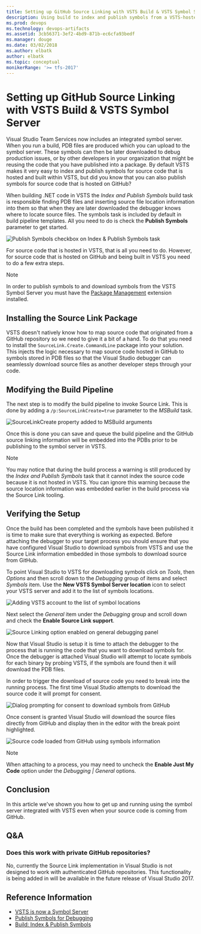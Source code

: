 ```yaml
---
title: Setting up GitHub Source Linking with VSTS Build & VSTS Symbol Server
description: Using build to index and publish symbols from a VSTS-hosted Git repository works out of the gate, but with a little bit of extra work you can make it work on GitHub-hosted repositories as well.
ms.prod: devops
ms.technology: devops-artifacts
ms.assetid: 3cb56371-3ef2-4bd9-871b-ec6cfa93bedf
ms.manager: douge
ms.date: 03/02/2018
ms.author: elbatk
author: elbatk
ms.topic: conceptual
monikerRange: '>= tfs-2017'
---
```


# Setting up GitHub Source Linking with VSTS Build & VSTS Symbol Server

Visual Studio Team Services now includes an integrated symbol server. When you run a build, PDB files are produced which you can upload to the symbol server. These symbols can then be later downloaded to debug production issues, or by other developers in your organization that might be reusing the code that you have published into a package. By default VSTS makes it very easy to index and publish symbols for source code that is hosted and built within VSTS, but did you know that you can also publish symbols for source code that is hosted on GitHub?

When building .NET code in VSTS the _Index and Publish Symbols_ build task is responsible finding PDB files and inserting source file location information into them so that when they are later downloaded the debugger knows where to locate source files. The symbols task is included by default in build pipeline templates. All you need to do is check the **Publish Symbols** parameter to get started.

![Publish Symbols checkbox on Index & Publish Symbols task](_img/publishsymbolscheckbox.png)

For source code that is hosted in VSTS, that is all you need to do. However, for source code that is hosted on GitHub and being built in VSTS you need to do a few extra steps.

> [!NOTE]
> In order to publish symbols to and download symbols from the VSTS Symbol Server you must have the [Package Management](https://marketplace.visualstudio.com/items?itemName=ms.feed)  extension installed.

## Installing the Source Link Package
VSTS doesn't natively know how to map source code that originated from a GitHub repository so we need to give it a bit of a hand. To do that you need to install the ```SourceLink.Create.CommandLine``` package into your solution. This injects the logic necessary to map source code hosted in GitHub to symbols stored in PDB files so that the Visual Studio debugger can seamlessly download source files as another developer steps through your code.

## Modifying the Build Pipeline
The next step is to modify the build pipeline to invoke Source Link. This is done by adding a ```/p:SourceLinkCreate=true``` parameter to the _MSBuild_ task.

![SourceLinkCreate property added to MSBuild arguments](_img/msbuildsourcelinkcreateproperty.png)

Once this is done you can save and queue the build pipeline and the GitHub source linking information will be embedded into the PDBs prior to be publishing to the symbol server in VSTS.

> [!NOTE]
> You may notice that during the build process a warning is still produced by the _Index and Publish Symbols_ task that it cannot index the source code because it is not hosted in VSTS. You can ignore this warning because the source location information was embedded earlier in the build process via the Source Link tooling.

## Verifying the Setup
Once the build has been completed and the symbols have been published it is time to make sure that everything is working as expected. Before attaching the debugger to your target process you should ensure that you have configured Visual Studio to download symbols from VSTS and use the Source Link information embedded in those symbols to download source from GitHub.

To point Visual Studio to VSTS for downloading symbols click on _Tools_, then _Options_ and then scroll down to the _Debugging_ group of items and select _Symbols_ item. Use the **New VSTS Symbol Server location** icon to select your VSTS server and add it to the list of symbols locations.

![Adding VSTS account to the list of symbol locations](_img/symbollocationoptionspanel.png)

Next select the _General_ item under the _Debugging_ group and scroll down and check the **Enable Source Link support**.

![Source Linking option enabled on general debugging panel](_img/symbolgeneralpanelsourcelinking.png)

Now that Visual Studio is setup it is time to attach the debugger to the process that is running the code that you want to download symbols for. Once the debugger is attached Visual Studio will attempt to locate symbols for each binary by probing VSTS, if the symbols are found then it will download the PDB files.

In order to trigger the download of source code you need to break into the running process. The first time Visual Studio attempts to download the source code it will prompt for consent.

![Dialog prompting for consent to download symbols from GitHub](_img/downloadsymbolsconsentdialog.png)

Once consent is granted Visual Studio will download the source files directly from GitHub and display then in the editor with the break point highlighted.

![Source code loaded from GitHub using symbols information](_img/codeloadedfromgithubusingsymbolsinfo.png)

> [!NOTE]
> When attaching to a process, you may need to uncheck the **Enable Just My Code** option under the _Debugging | General_ options.

## Conclusion
In this article we've shown you how to get up and running using the symbol server integrated with VSTS even when your source code is coming from GitHub.

## Q&A

### Does this work with private GitHub repositories?

No, currently the Source Link implementation in Visual Studio is not designed to work with authenticated GitHub repositories. This functionality is being added in will be available in the future release of Visual Studio 2017.

## Reference Information

- [VSTS is now a Symbol Server](https://blogs.msdn.microsoft.com/devops/2017/11/15/vsts-is-now-a-symbol-server/)
- [Publish Symbols for Debugging](/vsts/pipelines/symbols/)
- [Build: Index & Publish Symbols](/vsts/pipelines/tasks/build/index-sources-publish-symbols)
